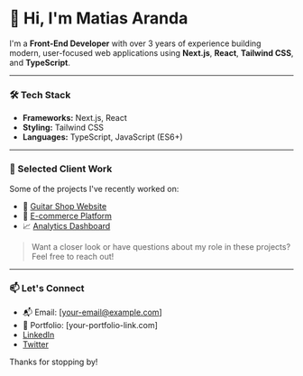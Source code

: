 # 👋 Hi, I'm Matias Aranda

I'm a **Front-End Developer** with over 3 years of experience building modern, user-focused web applications using **Next.js**, **React**, **Tailwind CSS**, and **TypeScript**.

---

### 🛠 Tech Stack
- **Frameworks:** Next.js, React
- **Styling:** Tailwind CSS
- **Languages:** TypeScript, JavaScript (ES6+)

---

### 🧩 Selected Client Work

Some of the projects I've recently worked on:

- 🎸 [Guitar Shop Website](https://example.com)
- 🛒 [E-commerce Platform](https://example.com)
- 📈 [Analytics Dashboard](https://example.com)

> Want a closer look or have questions about my role in these projects? Feel free to reach out!

---

### 📫 Let's Connect
- 📬 Email: [your-email@example.com]
- 💼 Portfolio: [your-portfolio-link.com]
- [LinkedIn](https://www.linkedin.com/in/your-link)
- [Twitter](https://twitter.com/your-handle)

Thanks for stopping by!

